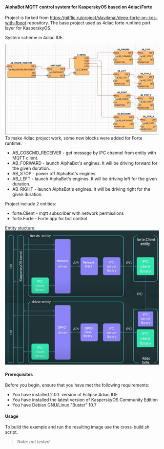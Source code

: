 #### AlphaBot MQTT control system for KasperskyOS based on 4diac/Forte   
Project is forked from https://gitflic.ru/project/slavikmai/deep-forte-on-kos-with-fboot repository. The base project used as 4diac forte runtime port layer for KasperskyOS.  
 
System scheme in 4diac IDE:      

![System scheme](https://github.com/ElPallasCat/kos_abot_mqtt/blob/master/Screenshot_1.jpg)
To make 4diac project work, some new blocks were added for Forte runtime:
- AB_COSCMD_RECEIVER - get message by IPC channel from entity with MQTT client. 
- AB_FORWARD - launch AlphaBot's engines. It will be driving forward for the given duration.
- AB_STOP - power off AlphaBot's engines.
- AB_LEFT - launch AlphaBot's engines. It will be driving left for the given duration.
- AB_RIGHT - launch AlphaBot's engines. It will be driving right for the given duration.   

Project include 2 entities:   
- forte.Client - mqtt subscriber with network permissions
- forte.Forte - Forte app for bot control   

Entity stucture:  
![Entity scheme](https://github.com/ElPallasCat/kos_abot_mqtt/blob/master/Screenshot_2.jpg)


#### Prerequisites
Before you begin, ensure that you have met the following requirements:

- You have installed 2.0.1. version of Eclipse 4diac IDE
- You have installed the latest version of KasperskyOS Community Edition
- You have Debian GNU/Linux "Buster" 10.7
#### Usage
To build the example and run the resulting image use the cross-build.sh script.

> Note: *not tested*   


